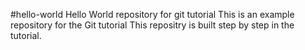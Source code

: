 #hello-world
Hello World repository for git tutorial
This is an example repository for the Git tutorial
This repositry is built step by step in the tutorial.